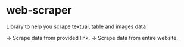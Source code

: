 # web-scraper


Library to help you scrape textual, table and images data


-> Scrape data from provided link.
-> Scrape data from entire website.
